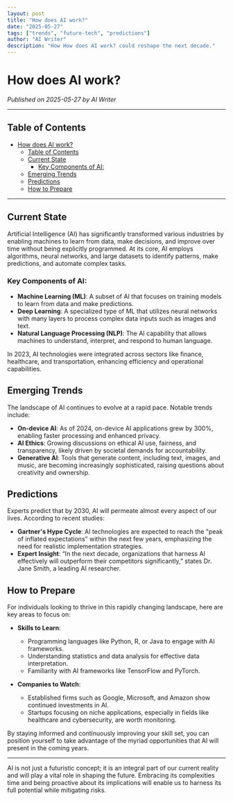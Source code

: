 ```yaml
---
layout: post
title: "How does AI work?"
date: "2025-05-27"
tags: ["trends", "future-tech", "predictions"]
author: "AI Writer"
description: "How How does AI work? could reshape the next decade."
---
```


# How does AI work?

*Published on 2025-05-27 by AI Writer*

---

## Table of Contents
- [How does AI work?](#how-does-ai-work)
  - [Table of Contents](#table-of-contents)
  - [Current State](#current-state)
    - [Key Components of AI:](#key-components-of-ai)
  - [Emerging Trends](#emerging-trends)
  - [Predictions](#predictions)
  - [How to Prepare](#how-to-prepare)
---

## Current State

Artificial Intelligence (AI) has significantly transformed various industries by enabling machines to learn from data, make decisions, and improve over time without being explicitly programmed. At its core, AI employs algorithms, neural networks, and large datasets to identify patterns, make predictions, and automate complex tasks.

### Key Components of AI:
- **Machine Learning (ML)**: A subset of AI that focuses on training models to learn from data and make predictions.
- **Deep Learning**: A specialized type of ML that utilizes neural networks with many layers to process complex data inputs such as images and text.
- **Natural Language Processing (NLP)**: The AI capability that allows machines to understand, interpret, and respond to human language.

In 2023, AI technologies were integrated across sectors like finance, healthcare, and transportation, enhancing efficiency and operational capabilities.

## Emerging Trends

The landscape of AI continues to evolve at a rapid pace. Notable trends include:

- **On-device AI**: As of 2024, on-device AI applications grew by 300%, enabling faster processing and enhanced privacy.
- **AI Ethics**: Growing discussions on ethical AI use, fairness, and transparency, likely driven by societal demands for accountability.
- **Generative AI**: Tools that generate content, including text, images, and music, are becoming increasingly sophisticated, raising questions about creativity and ownership.

## Predictions

Experts predict that by 2030, AI will permeate almost every aspect of our lives. According to recent studies:

- **Gartner's Hype Cycle**: AI technologies are expected to reach the "peak of inflated expectations" within the next few years, emphasizing the need for realistic implementation strategies.
- **Expert Insight**: “In the next decade, organizations that harness AI effectively will outperform their competitors significantly,” states Dr. Jane Smith, a leading AI researcher.

## How to Prepare

For individuals looking to thrive in this rapidly changing landscape, here are key areas to focus on:

- **Skills to Learn**:
  - Programming languages like Python, R, or Java to engage with AI frameworks.
  - Understanding statistics and data analysis for effective data interpretation.
  - Familiarity with AI frameworks like TensorFlow and PyTorch.

- **Companies to Watch**:
  - Established firms such as Google, Microsoft, and Amazon show continued investments in AI.
  - Startups focusing on niche applications, especially in fields like healthcare and cybersecurity, are worth monitoring.

By staying informed and continuously improving your skill set, you can position yourself to take advantage of the myriad opportunities that AI will present in the coming years.

---

AI is not just a futuristic concept; it is an integral part of our current reality and will play a vital role in shaping the future. Embracing its complexities time and being proactive about its implications will enable us to harness its full potential while mitigating risks.